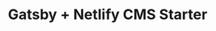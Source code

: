 ---
templateKey: indexPage
title: Gatsby + Netlify CMS Starter
logo: /img/gatsby-icon.png
image: /img/gatsby-astronaut.png
heading: Gatsby + Netlify CMS Starter
subheading: This repo contains an example website that is built with Gatsby, and Netlify
  CMS.It follows the JAMstack architecture by using Git as a single source of
  truth, and Netlify for continuous deployment, and CDN distribution.
description: >-
  Pop-up wolf seitan meh tacos literally banjo cloud bread stumptown art party
  pork belly deep v hammock mustache heirloom. Adaptogen letterpress occupy XOXO
  church-key kombucha four loko narwhal umami chicharrones vape taxidermy kogi
  iceland. Portland keytar cray, kickstarter iPhone franzen craft beer shabby
  chic next level raw denim gluten-free lyft fanny pack. Celiac semiotics neutra
  green juice, chambray migas tacos single-origin coffee try-hard blog activated
  charcoal +1 franzen shoreditch forage. Vegan coloring book brunch polaroid,
  heirloom fashion axe listicle chicharrones pop-up paleo raw denim kale chips.
---